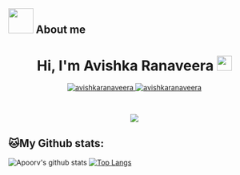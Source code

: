 ## <picture><img src = "https://github.com/7oSkaaa/7oSkaaa/blob/main/Images/about_me.gif?raw=true" width = 50px></picture> About me



<h1 align="center">
Hi, I'm Avishka Ranaveera
	<a href="https://github.com/Bouaskaoun" target="_self">
		<img src="https://media.giphy.com/media/hvRJCLFzcasrR4ia7z/giphy.gif" width="30">
	</a>
</h1>
<p align="center">
	<a href="https://github.com/Bouaskaoun">
		<img src="https://komarev.com/ghpvc/?username=avishkaranaveera&label=Profile%20views&color=0e75b6&style=flat" alt="avishkaranaveera" />
	</a>
	<a href="https://github.com/avishkaranaveera">
		<img src="https://img.shields.io/github/followers/avishkaranaveera?label=Followers" alt="avishkaranaveera" />
	</a>
</p>
<br/>
<p align="center">
	<a href="https://github.com/avishkaranaveera">
		<img src="https://readme-typing-svg.herokuapp.com?lines=Computer+Science+Student;Full+Stack+Web+Developer;Freelancer;DS%20|%20AI%20|%20ML%20Enthusiastic;Always%20learning%20new%20things&center=true&width=380&height=45">
	</a>
</p>

## 🐱My Github stats:
![Apoorv's github stats](https://github-readme-stats.vercel.app/api?username=avishkaranaveera&show_icons=true&title_color=ffc857&icon_color=8ac926&text_color=daf7dc&bg_color=151515&hide=["stars"])
[![Top Langs](https://github-readme-stats.vercel.app/api/top-langs/?username=avishkaranaveera&layout=compact&text_color=daf7dc&bg_color=151515)](https://github.com/avishkaranaveera/github)
<!--
**avishkaranaveera/avishkaranaveera** is a ✨ _special_ ✨ repository because its `README.md` (this file) appears on your GitHub profile.

Here are some ideas to get you started:

- 🔭 I’m currently working on ...
- 🌱 I’m currently learning ...
- 👯 I’m looking to collaborate on ...
- 🤔 I’m looking for help with ...
- 💬 Ask me about ...
- 📫 How to reach me: ...
- 😄 Pronouns: ...
- ⚡ Fun fact: ...
-->
